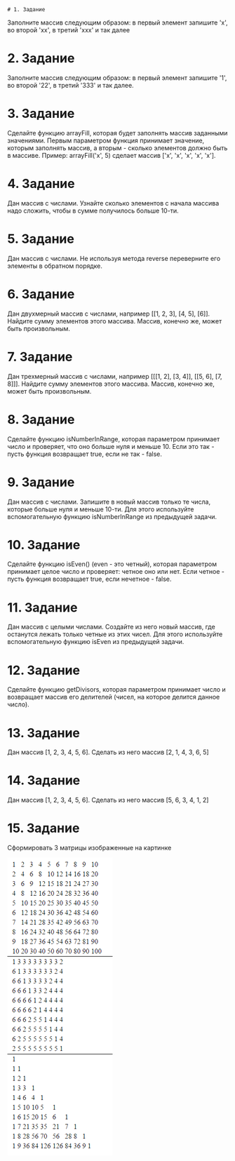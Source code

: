     # 1. Задание
Заполните массив следующим образом: в первый элемент запишите 'x', во второй 'xx', в третий 'xxx' и так далее

# 2. Задание
Заполните массив следующим образом: в первый элемент запишите '1', во второй '22', в третий '333' и так далее.

# 3. Задание
Сделайте функцию arrayFill, которая будет заполнять массив заданными значениями. Первым параметром функция принимает значение, которым заполнять массив, а вторым - сколько элементов должно быть в массиве. Пример: arrayFill('x', 5) сделает массив ['x', 'x', 'x', 'x', 'x'].

# 4. Задание
Дан массив с числами. Узнайте сколько элементов с начала массива надо сложить, чтобы в сумме получилось больше 10-ти.

# 5. Задание
Дан массив с числами. Не используя метода reverse переверните его элементы в обратном порядке.

# 6. Задание
Дан двухмерный массив с числами, например [[1, 2, 3], [4, 5], [6]]. Найдите сумму элементов этого массива. Массив, конечно же, может быть произвольным.

# 7. Задание
Дан трехмерный массив с числами, например [[[1, 2], [3, 4]], [[5, 6], [7, 8]]]. Найдите сумму элементов этого массива. Массив, конечно же, может быть произвольным.

# 8. Задание
Сделайте функцию isNumberInRange, которая параметром принимает число и проверяет, что оно больше нуля и меньше 10. Если это так - пусть функция возвращает true, если не так - false.

# 9. Задание
Дан массив с числами. Запишите в новый массив только те числа, которые больше нуля и меньше 10-ти. Для этого используйте вспомогательную функцию isNumberInRange из предыдущей задачи.

# 10. Задание
Сделайте функцию isEven() (even - это четный), которая параметром принимает целое число и проверяет: четное оно или нет. Если четное - пусть функция возвращает true, если нечетное - false.

# 11. Задание
Дан массив с целыми числами. Создайте из него новый массив, где останутся лежать только четные из этих чисел. Для этого используйте вспомогательную функцию isEven из предыдущей задачи.

# 12. Задание
Сделайте функцию getDivisors, которая параметром принимает число и возвращает массив его делителей (чисел, на которое делится данное число).

# 13. Задание
Дан массив [1, 2, 3, 4, 5, 6]. Сделать из него массив [2, 1, 4, 3, 6, 5]

# 14. Задание
Дан массив [1, 2, 3, 4, 5, 6]. Сделать из него массив [5, 6, 3, 4, 1, 2]

# 15. Задание
Сформировать 3 матрицы изображенные на картинке

![надбавка за стаж](/assets/09/preview.png)
